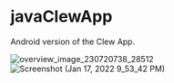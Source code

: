 # javaClewApp

Android version of the Clew App.

![overview_image_230720738_28512](https://user-images.githubusercontent.com/60847314/149863244-5fc176f1-c990-4ae5-9d7a-e10653fdc54f.png)
![Screenshot (Jan 17, 2022 9_53_42 PM)](https://user-images.githubusercontent.com/60847314/149863252-9105251c-c0a5-4c83-8bb2-ad5d6b1ca852.png)
